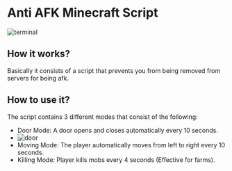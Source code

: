 # Anti AFK Minecraft Script
![terminal](https://i.imgur.com/mQhQhvs.png)

## How it works?
Basically it consists of a script that prevents you from being removed from servers for being afk.

## How to use it?
The script contains 3 different modes that consist of the following:
- Door Mode: A door opens and closes automatically every 10 seconds. 
- ![door](https://i.imgur.com/ki6i9hN.gif)
- Moving Mode: The player automatically moves from left to right every 10 seconds. 
- Killing Mode: Player kills mobs every 4 seconds (Effective for farms). 

